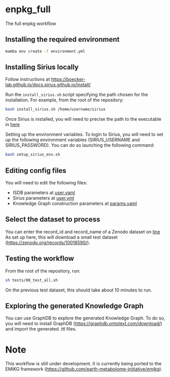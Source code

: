 # enpkg_full
The full enpkg workflow


## Installing the required environment

```bash
mamba env create -f environment.yml
```

## Installing Sirius locally

Follow instructions at https://boecker-lab.github.io/docs.sirius.github.io/install/

Run the `install_sirius.sh` script specifying the path chosen for the installation. For example, from the root of the repository:

```bash
bash install_sirius.sh /home/username/sirius
```

Once Sirius is installed, you will need to precise the path to the executable in [here](https://github.com/enpkg/enpkg_full/blob/6064834e9dbec131c923c95e62dbf6eb208fc1ab/04_enpkg_sirius_canopus/configs/user/user.yml#L3)

Setting up the environment variables. To login to Sirius, you will need to set up the following environment variables (SIRIUS_USERNAME and SIRIUS_PASSWORD). You can do so launching the following command:

```bash
bash setup_sirius_env.sh
```


## Editing config files

You will need to edit the following files:

- ISDB parameters at [user.yaml](https://github.com/enpkg/enpkg_full/blob/6064834e9dbec131c923c95e62dbf6eb208fc1ab/03_enpkg_mn_isdb_isdb_taxo/configs/user/user.yaml)
- Sirius parameters at [user.yml](https://github.com/enpkg/enpkg_full/blob/6064834e9dbec131c923c95e62dbf6eb208fc1ab/04_enpkg_sirius_canopus/configs/user/user.yml)
- Knowledge Graph construction parameters at [params.yaml](https://github.com/enpkg/enpkg_full/blob/6064834e9dbec131c923c95e62dbf6eb208fc1ab/06_enpkg_graph_builder/config/params.yaml)


## Select the dataset to process

You can enter the record_id and record_name of a Zenodo dataset on [line](https://github.com/enpkg/enpkg_full/blob/23203ce9f54dff7552244155df85134d16219a27/tests/test_data_organization.py#L8)
As set up here, this will download a small test dataset (https://zenodo.org/records/10018590/).

## Testing the workflow

From the root of the repository, run:

```bash
sh tests/00_test_all.sh
```

On the previous test dataset, this should take about 10 minutes to run.

## Exploring the generated Knowledge Graph

You can use GraphDB to explore the generated Knowledge Graph. To do so, you will need to install GraphDB (https://graphdb.ontotext.com/download/) and import the generated .ttl files.


# Note

This workflow is still under development. It is currently being ported to the EMIKG framework (https://github.com/earth-metabolome-initiative/emikg).